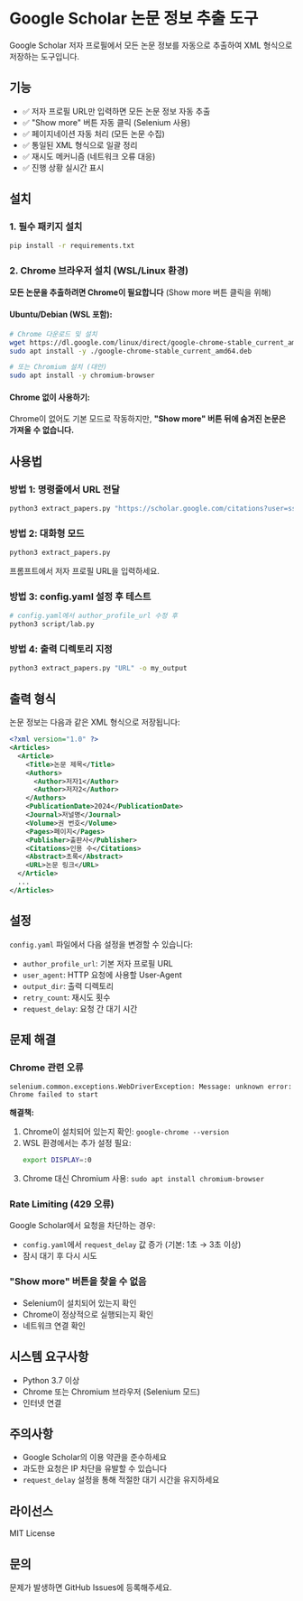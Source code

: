 # Google Scholar 논문 정보 추출 도구

Google Scholar 저자 프로필에서 모든 논문 정보를 자동으로 추출하여 XML 형식으로 저장하는 도구입니다.

## 기능

- ✅ 저자 프로필 URL만 입력하면 모든 논문 정보 자동 추출
- ✅ "Show more" 버튼 자동 클릭 (Selenium 사용)
- ✅ 페이지네이션 자동 처리 (모든 논문 수집)
- ✅ 통일된 XML 형식으로 일괄 정리
- ✅ 재시도 메커니즘 (네트워크 오류 대응)
- ✅ 진행 상황 실시간 표시

## 설치

### 1. 필수 패키지 설치

```bash
pip install -r requirements.txt
```

### 2. Chrome 브라우저 설치 (WSL/Linux 환경)

**모든 논문을 추출하려면 Chrome이 필요합니다** (Show more 버튼 클릭을 위해)

#### Ubuntu/Debian (WSL 포함):

```bash
# Chrome 다운로드 및 설치
wget https://dl.google.com/linux/direct/google-chrome-stable_current_amd64.deb
sudo apt install -y ./google-chrome-stable_current_amd64.deb

# 또는 Chromium 설치 (대안)
sudo apt install -y chromium-browser
```

#### Chrome 없이 사용하기:

Chrome이 없어도 기본 모드로 작동하지만, **"Show more" 버튼 뒤에 숨겨진 논문은 가져올 수 없습니다.**

## 사용법

### 방법 1: 명령줄에서 URL 전달

```bash
python3 extract_papers.py "https://scholar.google.com/citations?user=ssXOHSoAAAAJ&hl=en"
```

### 방법 2: 대화형 모드

```bash
python3 extract_papers.py
```

프롬프트에서 저자 프로필 URL을 입력하세요.

### 방법 3: config.yaml 설정 후 테스트

```bash
# config.yaml에서 author_profile_url 수정 후
python3 script/lab.py
```

### 방법 4: 출력 디렉토리 지정

```bash
python3 extract_papers.py "URL" -o my_output
```

## 출력 형식

논문 정보는 다음과 같은 XML 형식으로 저장됩니다:

```xml
<?xml version="1.0" ?>
<Articles>
  <Article>
    <Title>논문 제목</Title>
    <Authors>
      <Author>저자1</Author>
      <Author>저자2</Author>
    </Authors>
    <PublicationDate>2024</PublicationDate>
    <Journal>저널명</Journal>
    <Volume>권 번호</Volume>
    <Pages>페이지</Pages>
    <Publisher>출판사</Publisher>
    <Citations>인용 수</Citations>
    <Abstract>초록</Abstract>
    <URL>논문 링크</URL>
  </Article>
  ...
</Articles>
```

## 설정

`config.yaml` 파일에서 다음 설정을 변경할 수 있습니다:

- `author_profile_url`: 기본 저자 프로필 URL
- `user_agent`: HTTP 요청에 사용할 User-Agent
- `output_dir`: 출력 디렉토리
- `retry_count`: 재시도 횟수
- `request_delay`: 요청 간 대기 시간

## 문제 해결

### Chrome 관련 오류

```
selenium.common.exceptions.WebDriverException: Message: unknown error: Chrome failed to start
```

**해결책:**
1. Chrome이 설치되어 있는지 확인: `google-chrome --version`
2. WSL 환경에서는 추가 설정 필요:
   ```bash
   export DISPLAY=:0
   ```
3. Chrome 대신 Chromium 사용: `sudo apt install chromium-browser`

### Rate Limiting (429 오류)

Google Scholar에서 요청을 차단하는 경우:
- `config.yaml`에서 `request_delay` 값 증가 (기본: 1초 → 3초 이상)
- 잠시 대기 후 다시 시도

### "Show more" 버튼을 찾을 수 없음

- Selenium이 설치되어 있는지 확인
- Chrome이 정상적으로 실행되는지 확인
- 네트워크 연결 확인

## 시스템 요구사항

- Python 3.7 이상
- Chrome 또는 Chromium 브라우저 (Selenium 모드)
- 인터넷 연결

## 주의사항

- Google Scholar의 이용 약관을 준수하세요
- 과도한 요청은 IP 차단을 유발할 수 있습니다
- `request_delay` 설정을 통해 적절한 대기 시간을 유지하세요

## 라이선스

MIT License

## 문의

문제가 발생하면 GitHub Issues에 등록해주세요.

